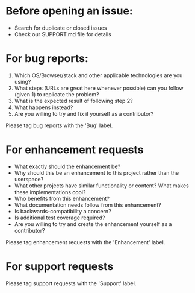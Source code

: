 # Before opening an issue:

  * Search for duplicate or closed issues
  * Check our SUPPORT.md file for details

# For bug reports:

  1. Which OS/Browser/stack and other applicable technologies are you using?
  2. What steps (URLs are great here whenever possible) can you follow (given 1) to replicate the problem?
  3. What is the expected result of following step 2?
  4. What happens instead?
  5. Are you willing to try and fix it yourself as a contributor?
  
Please tag bug reports with the 'Bug' label.

# For enhancement requests

  * What exactly should the enhancement be?
  * Why should this be an enhancement to this project rather than the userspace?
  * What other projects have similar functionality or content? What makes these implementations cool?
  * Who benefits from this enhancement?
  * What documentation needs follow from this enhancement?
  * Is backwards-compatibility a concern?
  * Is additional test coverage required?
  * Are you willing to try and create the enhancement yourself as a contributor?
  
Please tag enhancement requests with the 'Enhancement' label.

# For support requests

Please tag support requests with the 'Support' label.
